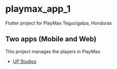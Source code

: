 # playmax_app_1

Flutter project for PlayMax Tegucigalpa, Honduras

## Two apps (Mobile and Web)

This project manages the players in PlayMax.

- [UP Studios](https://uphn.net)
